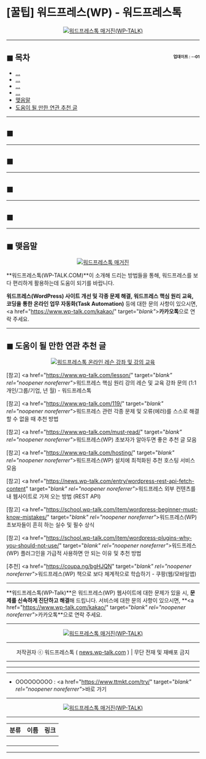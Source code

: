 # [꿀팁] 워드프레스(WP) - 워드프레스톡

<center><a href="https://www.wp-talk.com/kakao/" target="_blank" rel="noopener noreferrer"_><img src="https://hellotblog.files.wordpress.com/2019/01/wptalk-school-banner-01-300x300.png" style="max-width:100%;" alt="워드프레스톡 매거진(WP-TALK)"></a></center>

<!-- <a name="index"></a> -->
***
## ◼︎ 목차 <span style="font-size:0.5em; float:right; padding:0.5em 0 0;">업데이트 : <span class="post-year"></span>-<span class="post-month-digits"></span>-01</span>

- [...](#index-00)
- [...](#index-01)
- [...](#index-02)
- [...](#index-03)
- [맺음말](#index-epilogue)
- [도움이 될 만한 연관 추천 글](#recommendation)

<!-- <a name="index-00"></a> -->
***
## ◼︎

<!-- <a name="index-01"></a> -->
***
## ◼︎

<!-- <a name="index-02"></a> -->
***
## ◼︎

<!-- <a name="index-03"></a> -->
***
## ◼︎

<!-- <a name="index-epilogue"></a> -->
***
## ◼︎ 맺음말

<center><a href="https://www.wp-talk.com/kakao/" target="_blank" rel="noopener noreferrer"_><img src="https://hellotblog.files.wordpress.com/2019/01/wptalk-com-cover-01.png" style="max-width:100%;" alt="워드프레스톡 매거진"></a></center>

**워드프레스톡(WP-TALK.COM)**이 소개해 드리는 방법들을 통해, 워드프레스를 보다 편리하게 활용하는데 도움이 되기를 바랍니다.

**워드프레스(WordPress) 사이트 개선 및 각종 문제 해결, 워드프레스 핵심 원리 교육, 코딩을 통한 온라인 업무 자동화(Task Automation)** 등에 대한 문의 사항이 있으시면, <a href="https://www.wp-talk.com/kakao/" target="_blank"_>**카카오톡**</a>으로 연락 주세요.

<!-- <a name="recommendation"></a> -->
***
## ◼︎ 도움이 될 만한 연관 추천 글

<center><a href="https://www.wp-talk.com/lesson/" target="_blank" rel="noopener noreferrer"_><img src="https://hellotblog.files.wordpress.com/2019/03/classroom-online-wptalk-00-800x500.png" style="max-width:100%;" alt="워드프레스톡 온라인 레슨 강좌 및 강의 교육"></a></center>

[참고] <a href="https://www.wp-talk.com/lesson/" target="_blank" rel="noopener noreferrer"_>워드프레스 핵심 원리 강의 레슨 및 교육 강좌 문의 (1:1개인/그룹/기업, <span class="post-year"></span>년 <span class="post-month"></span>월) - 워드프레스톡</a>

[참고] <a href="https://www.wp-talk.com/119/" target="_blank" rel="noopener noreferrer"_>워드프레스 관련 각종 문제 및 오류(에러)를 스스로 해결할 수 없을 때 추천 방법</a>

[참고] <a href="https://www.wp-talk.com/must-read/" target="_blank" rel="noopener noreferrer"_>워드프레스(WP) 초보자가 알아두면 좋은 추천 글 모음</a>

[참고] <a href="https://www.wp-talk.com/hosting/" target="_blank" rel="noopener noreferrer"_>워드프레스(WP) 설치에 최적화된 추천 호스팅 서비스 모음</a>

[참고] <a href="https://news.wp-talk.com/entry/wordpress-rest-api-fetch-content" target="_blank" rel="noopener noreferrer"_>워드프레스 외부 컨텐츠를 내 웹사이트로 가져 오는 방법 (REST API)</a>

[참고] <a href="https://school.wp-talk.com/item/wordpress-beginner-must-know-mistakes/" target="_blank" rel="noopener noreferrer"_>워드프레스(WP) 초보자들이 흔히 하는 실수 및 필수 상식</a>

[참고] <a href="https://school.wp-talk.com/item/wordpress-plugins-why-you-should-not-use/" target="_blank" rel="noopener noreferrer"_>워드프레스(WP) 플러그인을 가급적 사용하면 안 되는 이유 및 추천 방법</a>

[추천] <a href="https://coupa.ng/bgHJQN" target="_blank" rel="noopener noreferrer"_>워드프레스(WP) 책으로 보다 체계적으로 학습하기 - 쿠팡(웹/모바일앱)</a>

***
**워드프레스톡(WP-Talk)**은 워드프레스(WP) 웹사이트에 대한 문제가 있을 시, **문제를 신속하게 진단하고 해결**해 드립니다. 서비스에 대한 문의 사항이 있으시면, **<a href="https://www.wp-talk.com/kakao/" target="_blank" rel="noopener noreferrer"_>카카오톡</a>**으로 연락 주세요.

***
<center><a href="https://www.wp-talk.com/kakao/" target="_blank" rel="noopener noreferrer"_><img src="https://hellotblog.files.wordpress.com/2019/03/wptalk-logo-120x120.png" style="max-width:100%;" alt="워드프레스톡 매거진(WP-TALK)"></a></center>

***
<center>저작권자 ⓒ 워드프레스톡 ( <a href="https://www.wp-talk.com/kakao/" target="_blank" rel="noopener noreferrer"_>news.wp-talk.com</a> ) | 무단 전재 및 재배포 금지</center>

***
***
***
- OOOOOOOOO : <a href="https://www.ttmkt.com/try/" target="_blank" rel="noopener noreferrer"_>바로 가기</a>

***
<center><a href="https://www.wp-talk.com/kakao/" target="_blank" rel="noopener noreferrer"_><img src="https://hellotblog.files.wordpress.com/2019/01/wptalk-school-banner-01-300x300.png" style="max-width:100%;" alt="워드프레스톡 매거진(WP-TALK)"></a></center>

***
|분류|이름|링크|
|:-:|:-:|:-:|
||||
||||
||||
||||

***
